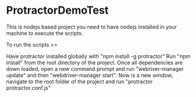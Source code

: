 # ProtractorDemoTest
This is nodejs based project 
you need to have nodejs installed in your machine to execute the scripts.

To run the scripts >>

Have protractor installed globally with "npm install -g protractor"
Run "npm install" from the root directory of the project.
Once all dependencies are down loaded,
open a new command prompt and run "webriver-manager update"
and then "webdriver-manager start".
Now is a new window, navigate to the root folder of the project and run "protractor protractor.conf.js"